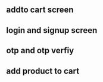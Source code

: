 ## addto cart screen 
## login and signup screen
## otp and otp verfiy
## add product to cart 





